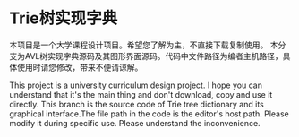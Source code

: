 # Trie树实现字典
 本项目是一个大学课程设计项目。希望您了解为主，不直接下载复制使用。
 本分支为AVL树实现字典源码及其图形界面源码。代码中文件路径为编者主机路径，具体使用时请您修改，带来不便请谅解。
 
 This project is a university curriculum design project. I hope you can understand that it's the main thing and don't download, copy and use it directly.
 This branch is the source code of Trie tree dictionary and its graphical interface.The file path in the code is the editor's host path. Please modify it during specific use. 
 Please understand the inconvenience.
